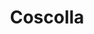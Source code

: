 ---
title: "Coscolla"
url: /ciudad-autonoma-de-buenos-aires/coscolla-avenida-eva-peron/
shop: Reifen
---